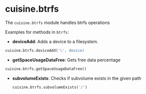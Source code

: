 # cuisine.btrfs

The `cuisine.btrfs` module handles btrfs operations

Examples for methods in `btrfs`:

- **deviceAdd**: Adds a device to a filesystem.
```python
cuisine.btrfs.deviceAdd('\', device)
```
- **getSpaceUsageDataFree**: Gets free data percentage
```python
cuisine.btrfs.getSpaceUsageDataFree()
```
- **subvolumeExists**: Checks if subvolume exists in the given path

  ```python
  cuisine.btrfs.subvolumeExists('/')
  ```
